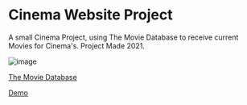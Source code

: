 # Cinema Website Project

A small Cinema Project, using The Movie Database to receive current Movies for Cinema's. Project Made 2021.

![image](https://github.com/DeisnerMedia/Gaunrmaxx/assets/71188924/14c00557-88c5-4311-b372-39ce20321c28)

[The Movie Database](https://www.themoviedb.org/?language=de)

<a id="demo" href="http://gaunrmaxx.deisnermedia.com">Demo</a>
